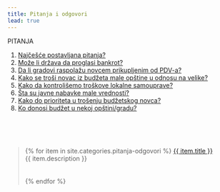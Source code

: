 ```yaml
---
title: Pitanja i odgovori
lead: true
---
```

PITANJA

1. <a href="{{ site.baseurl }}"> Najčešće postavljana pitanja? </a>
2. <a href="{{ site.baseurl }}"> Može li država da proglasi bankrot?</a>
3. <a href="{{ site.baseurl }}"> Da li gradovi raspolažu novcem prikupljenim od PDV-a?</a>
4. <a href="{{ site.baseurl }}"> Kako se troši novac iz budžeta male opštine u odnosu na velike?</a>
5. <a href="{{ site.baseurl }}"> Kako da kontrolišemo troškove lokalne samouprave?</a>
6. <a href="{{ site.baseurl }}"> Šta su javne nabavke male vrednosti?</a>
7. <a href="{{ site.baseurl }}"> Kako do prioriteta u trošenju budžetskog novca?</a>
8. <a href="{{ site.baseurl }}"> Ko donosi budžet u nekoj opštini/gradu?</a>

<br/><br/><br/>
<blockquote>
<!-- <div id="pitanja-odgovori-articles" markdown=1> -->
{% for item in site.categories.pitanja-odgovori %}
  <a href="{{site.baseurl}}{{item.url}}">{{ item.title }}</a>
  <div> {{ item.description }}</div><br/><br/>
{% endfor %}
<!-- </div> -->
</blockquote>